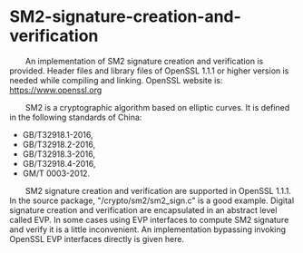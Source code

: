 # SM2-signature-creation-and-verification
&ensp;&ensp;&ensp;&ensp;An implementation of SM2 signature creation and verification is provided. Header files and library files of OpenSSL 1.1.1 or higher version is needed while compiling and linking. OpenSSL website is: https://www.openssl.org

&ensp;&ensp;&ensp;&ensp;SM2 is a cryptographic algorithm based on elliptic curves. It is defined in the following standards of China:
- GB/T32918.1-2016,
- GB/T32918.2-2016,
- GB/T32918.3-2016,
- GB/T32918.4-2016,
- GM/T 0003-2012.  

&ensp;&ensp;&ensp;&ensp;SM2 signature creation and verification are supported in OpenSSL 1.1.1. In the source package, "/crypto/sm2/sm2_sign.c" is a good example. Digital signature creation and verification are encapsulated in an abstract level called EVP. In some cases using EVP interfaces to compute SM2 signature and verify it is a little inconvenient. An implementation bypassing invoking OpenSSL EVP interfaces directly is given here.
